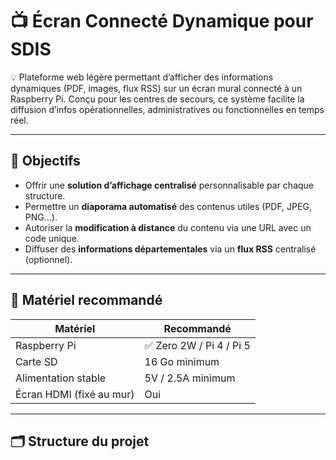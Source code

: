 # 📺 Écran Connecté Dynamique pour SDIS

💡 Plateforme web légère permettant d’afficher des informations dynamiques (PDF, images, flux RSS) sur un écran mural connecté à un Raspberry Pi. Conçu pour les centres de secours, ce système facilite la diffusion d’infos opérationnelles, administratives ou fonctionnelles en temps réel.

---

## 🚀 Objectifs

- Offrir une **solution d’affichage centralisé** personnalisable par chaque structure.
- Permettre un **diaporama automatisé** des contenus utiles (PDF, JPEG, PNG…).
- Autoriser la **modification à distance** du contenu via une URL avec un code unique.
- Diffuser des **informations départementales** via un **flux RSS** centralisé (optionnel).

---

## 🧰 Matériel recommandé

| Matériel                 | Recommandé            |
|--------------------------|------------------------|
| Raspberry Pi             | ✅ Zero 2W / Pi 4 / Pi 5 |
| Carte SD                 | 16 Go minimum          |
| Alimentation stable      | 5V / 2.5A minimum      |
| Écran HDMI (fixé au mur) | Oui                    |

---

## 🗂️ Structure du projet

